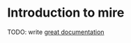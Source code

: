 # Introduction to mire

TODO: write [great documentation](http://jacobian.org/writing/great-documentation/what-to-write/)
